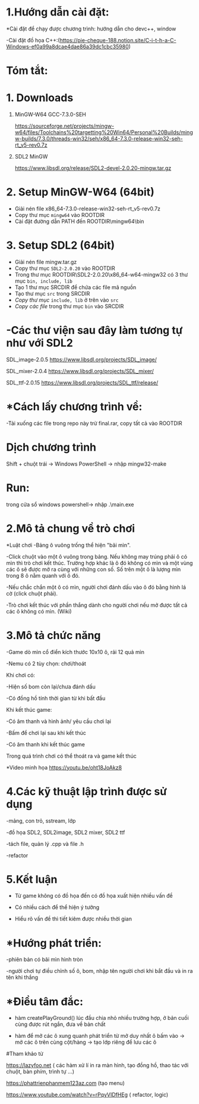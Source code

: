 # 1.Hướng dẫn cài đặt: 
*Cài đặt để chạy được chương trình: hướng dẫn cho devc++, window



-Cài đặt đồ họa C++:(https://pie-cheque-188.notion.site/C-i-t-h-a-C-Windows-ef0a99a8dcae4dae86a39dc1cbc35980)




# Tóm tắt:
# 1. Downloads

1. MinGW-W64 GCC-7.3.0-SEH 
    
    https://sourceforge.net/projects/mingw-w64/files/Toolchains%20targetting%20Win64/Personal%20Builds/mingw-builds/7.3.0/threads-win32/seh/x86_64-7.3.0-release-win32-seh-rt_v5-rev0.7z
    
2. SDL2 MinGW
    
    https://www.libsdl.org/release/SDL2-devel-2.0.20-mingw.tar.gz
    
    


# 2. Setup MinGW-W64 (64bit)

- Giải nén file x86_64-7.3.0-release-win32-seh-rt_v5-rev0.7z
- Copy thư mục `mingw64` vào ROOTDIR
- Cài đặt đường dẫn PATH đến  ROOTDIR\mingw64\bin

# 3. Setup SDL2 (64bit)

- Giải nén file mingw.tar.gz
- Copy thư mục `SDL2-2.0.20` vào ROOTDIR
- Trong thư mục ROOTDIR\SDL2-2.0.20\x86_64-w64-mingw32 có 3 thư mục `bin, include, lib`
- Tạo 1 thư mục SRCDIR để chứa các file mã nguồn
- Tạo thư mục `src` trong SRCDIR
- *Copy thư mục* `include, lib` ở trên vào `src`
- *Copy các file* trong thư mục `bin` vào SRCDIR
  
  
  
  
# -Các thư viện sau đây làm tương tự như với SDL2
  
  
SDL_image-2.0.5 https://www.libsdl.org/projects/SDL_image/
  
  
  
  
  
SDL_mixer-2.0.4 https://www.libsdl.org/projects/SDL_mixer/ 
  
  
  
  
  
  
  
  
  
  
SDL_ttf-2.0.15 https://www.libsdl.org/projects/SDL_ttf/release/
  
  
  
  
  
  
  
  
  
  
  
  
  
  
  
  
  
  # *Cách lấy chương trình về: 
-Tải xuống các file trong repo này trừ final.rar, copy tất cả vào ROOTDIR
  
  # Dịch chương trình
  
  
  Shift + chuột trái -> Windows PowerShell -> nhập mingw32-make
  
  
  
  # Run:
  
  
  
  trong cửa sổ windows powershell-> nhập .\main.exe
  
  
  
# 2.Mô tả chung về trò chơi 
  
  
  
*Luật chơi -Bảng ô vuông trống thể hiện "bãi mìn". 
  

  
  
  
-Click chuột vào một ô vuông trong bảng. Nếu không may trúng phải ô có mìn thì trò chơi kết thúc. Trường hợp khác là ô đó không có mìn và một vùng các ô sẽ được mở ra cùng với những con số. Số trên một ô là lượng mìn trong 8 ô nằm quanh với ô đó. 
  
  
  
  
-Nếu chắc chắn một ô có mìn, người chơi đánh dấu vào ô đó bằng hình lá cờ (click chuột phải). 
  
  
  
-Trò chơi kết thúc với phần thắng dành cho người chơi nếu mở được tất cả các ô không có mìn. (Wiki)
  
  
  
# 3.Mô tả chức năng 
  
  
  
  
-Game dò mìn cổ điển kích thước 10x10 ô, rải 12 quả mìn
  
  
-Nemu có 2 tùy chọn: chơi/thoát  
  
Khi chơi có:



-Hiện số bom còn lại/chưa đánh dấu




-Có đồng hồ tính thời gian từ khi bất đầu




Khi kết thúc game:




-Có âm thanh và hình ảnh/ yêu cầu chơi lại 




-Bấm để chơi lại sau khi kết thúc 
  
 
  
  
  
  
-Có âm thanh khi kết thúc game




  
 Trong quá trình chơi có thể thoát ra và game kết thúc
  
  
  
  
  
*Video minh họa https://youtu.be/oht18JoAkz8
  
  
  
# 4.Các kỹ thuật lập trình được sử dụng 
  
  
  
-mảng, con trỏ, sstream, lớp


-đồ họa SDL2, SDL2image,  SDL2 mixer,  SDL2 ttf


-tách file, quản lý .cpp và file .h
 
 
-refactor
  
  
  
# 5.Kết luận 

- Từ game không có đồ họa đến có đồ họa xuất hiện nhiều vấn đề

- Có nhiều cách để thể hiện ý tưởng

- Hiểu rõ vấn đề thì tiết kiêm được nhiều thời gian


# *Hướng phát triển: 
  
  
  
  -phiên bản có bãi mìn hình tròn
  
  
  
  -người chơi tự điều chỉnh số ô, bom, nhập tên người chơi khi bắt đầu và in ra tên khi thắng
  
  
  

  
# *Điều tâm đắc:
  
  
  - hàm createPlayGround() lúc đầu chia nhỏ nhiều trường hợp, ở bản cuối cùng được rút ngắn, đưa về bản chất



  - hàm để mở các ô xung quanh phát triển từ mở duy nhất ô bấm vào -> mở các ô trên cùng cột/hàng -> tạo lớp riêng để lưu các ô 
    

#Tham khảo từ  

https://lazyfoo.net ( các hàm xử lí in ra màn hình, tạo đồng hồ, thao tác với chuột, bàn phím, trình tự ...)

https://phattrienphanmem123az.com (tạo menu)

https://www.youtube.com/watch?v=rPqyVIDfHEg ( refactor, logic)



  
  
  
  

  


